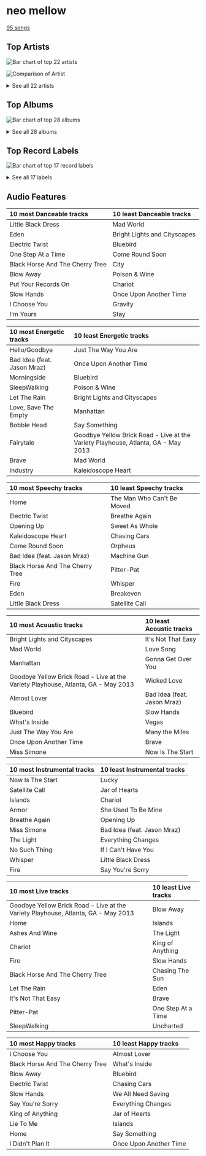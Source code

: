 # neo mellow

[95 songs](neo_mellow_tracks.md)

## Top Artists

![Bar chart of top 22 artists](../images/genres/neo_mellow/artists.png)

![Comparison of Artist](../images/genres/neo_mellow/artists_comparison.png)


<details>
<summary>See all 22 artists</summary>

|   Number of Tracks | Art                                                                                              | Artist                                         | 🔗                                                           |
|-------------------:|:-------------------------------------------------------------------------------------------------|:-----------------------------------------------|:------------------------------------------------------------|
|                 59 | <img src="https://i.scdn.co/image/ab6761610000e5eb0bae7cfd3b32b10154e0b8b3" alt="" width="50" /> | [Sara Bareilles](../artists/sara_bareilles.md) | [🔗](https://open.spotify.com/artist/2Sqr0DXoaYABbjBo9HaMkM) |
|                  7 | <img src="https://i.scdn.co/image/ab6761610000e5eb271320bcc15789b23aa83a44" alt="" width="50" /> | Erin McCarley                                  | [🔗](https://open.spotify.com/artist/6Y4bCmUNPDKqc7dHkVvgim) |
|                  7 | <img src="https://i.scdn.co/image/15b7ee7550ed4472700d573803ff90f2967f84d1" alt="" width="50" /> | A Fine Frenzy                                  | [🔗](https://open.spotify.com/artist/5dTYaRzOn4rXGBLH052EeQ) |
|                  3 | <img src="https://i.scdn.co/image/ab6761610000e5eb8457f57bc526c37bd804b924" alt="" width="50" /> | KT Tunstall                                    | [🔗](https://open.spotify.com/artist/5zzrJD2jXrE9dZ1AklRFcL) |
|                  3 | <img src="https://i.scdn.co/image/ab6761610000e5ebce8d5be6690c6964069ab8e0" alt="" width="50" /> | Jason Mraz                                     | [🔗](https://open.spotify.com/artist/4phGZZrJZRo4ElhRtViYdl) |
|                  2 | <img src="https://i.scdn.co/image/ab6761610000e5eba5fc004270bdfc9fee7f55f4" alt="" width="50" /> | Jon McLaughlin                                 | [🔗](https://open.spotify.com/artist/6z29S0IoiBJpSMP8plyCj7) |
|                  2 | <img src="https://i.scdn.co/image/ab6761610000e5eb0bae8ba82eaf7e63af515c9f" alt="" width="50" /> | The Civil Wars                                 | [🔗](https://open.spotify.com/artist/6J7rw7NELJUCThPbAfyLIE) |
|                  2 | <img src="https://i.scdn.co/image/ab6761610000e5ebf01bf904b446e4a043acb867" alt="" width="50" /> | The Script                                     | [🔗](https://open.spotify.com/artist/3AQRLZ9PuTAozP28Skbq8V) |
|                  1 | <img src="https://i.scdn.co/image/ab6761610000e5eb9bbbc124c9f0f75af892d97d" alt="" width="50" /> | Christina Perri                                | [🔗](https://open.spotify.com/artist/7H55rcKCfwqkyDFH9wpKM6) |
|                  1 | <img src="https://i.scdn.co/image/ab6761610000e5eb9bc0756eb16b241111bbc72b" alt="" width="50" /> | Colbie Caillat                                 | [🔗](https://open.spotify.com/artist/6aZyMrc4doVtZyKNilOmwu) |
|                  1 | <img src="https://i.scdn.co/image/ab6761610000e5eb46416642da7b30327821d26e" alt="" width="50" /> | A Great Big World                              | [🔗](https://open.spotify.com/artist/5xKp3UyavIBUsGy3DQdXeF) |
|                  1 | <img src="https://i.scdn.co/image/2d695c3269ba763e82b0a24789bc59d92834b125" alt="" width="50" /> | Gary Jules                                     | [🔗](https://open.spotify.com/artist/5oRnbmgqvvq7fVlgk4vcEa) |
|                  1 | <img src="https://i.scdn.co/image/ab6761610000e5eb1687995a9c0172c195049cb1" alt="" width="50" /> | Gavin DeGraw                                   | [🔗](https://open.spotify.com/artist/5DYAABs8rkY9VhwtENoQCz) |
|                  1 | <img src="https://i.scdn.co/image/ab6761610000e5eb1d8a4653fd6d0725521725bb" alt="" width="50" /> | James Smith                                    | [🔗](https://open.spotify.com/artist/543ccHFPnZfJMD8tRGPtu7) |
|                  1 | <img src="https://i.scdn.co/image/ab6761610000e5ebc78a80d480018ec030aade25" alt="" width="50" /> | Marc Broussard                                 | [🔗](https://open.spotify.com/artist/4cEwEednPwWCdYT7ZhROZe) |
|                  1 | <img src="https://i.scdn.co/image/ab6761610000e5eb02dd5c821135e146eb2bfc85" alt="" width="50" /> | Snow Patrol                                    | [🔗](https://open.spotify.com/artist/3rIZMv9rysU7JkLzEaC5Jp) |
|                  1 | <img src="https://i.scdn.co/image/ab6761610000e5eb5ec0ed4b4cd16649c0ded8a7" alt="" width="50" /> | Brandi Carlile                                 | [🔗](https://open.spotify.com/artist/2sG4zTOLvjKG1PSoOyf5Ej) |
|                  1 | <img src="https://i.scdn.co/image/ab6761610000e5eb009ef60c0a99410630cc40c7" alt="" width="50" /> | Jordin Sparks                                  | [🔗](https://open.spotify.com/artist/2AQjGvtT0pFYfxR3neFcvz) |
|                  1 | <img src="https://i.scdn.co/image/914ae1ce7fb065cfb0c89794e5e41c6eca758df3" alt="" width="50" /> | Corinne Bailey Rae                             | [🔗](https://open.spotify.com/artist/29WzbAQtDnBJF09es0uddn) |
|                  1 | <img src="https://i.scdn.co/image/ab6761610000e5eb371cba21c6962a457c550b81" alt="" width="50" /> | Christina Aguilera                             | [🔗](https://open.spotify.com/artist/1l7ZsJRRS8wlW3WfJfPfNS) |
|                  1 | <img src="https://i.scdn.co/image/ab6761610000e5eb80c7323d8b64397c278f86df" alt="" width="50" /> | Niall Horan                                    | [🔗](https://open.spotify.com/artist/1Hsdzj7Dlq2I7tHP7501T4) |
|                  1 | <img src="https://i.scdn.co/image/ab6761610000e5eb8f9c3f0a123aecf196868c9c" alt="" width="50" /> | Michael Andrews                                | [🔗](https://open.spotify.com/artist/0RkqytrwoGyXGvDiZwT6i2) |

</details>

## Top Albums

![Bar chart of top 28 albums](../images/genres/neo_mellow/albums.png)


<details>
<summary>See all 28 albums</summary>

|   Number of Tracks | Art                                                                                              | Album                                       | 🔗                                                          |
|-------------------:|:-------------------------------------------------------------------------------------------------|:--------------------------------------------|:-----------------------------------------------------------|
|                 13 | <img src="https://i.scdn.co/image/ab67616d0000b2733fa3caf3da101e3cd28a53a6" alt="" width="50" /> | Kaleidoscope Heart                          | [🔗](https://open.spotify.com/album/627ukPRwYxyBREHxBq0vGJ) |
|                 12 | <img src="https://i.scdn.co/image/ab67616d0000b273022b4010e20659300f42c375" alt="" width="50" /> | The Blessed Unrest                          | [🔗](https://open.spotify.com/album/7lpbyGc4fHsQkBTsfWVBhp) |
|                 12 | <img src="https://i.scdn.co/image/ab67616d0000b2731c3e0a58f3ee28af2922e351" alt="" width="50" /> | Little Voice                                | [🔗](https://open.spotify.com/album/2Z9WUERfMjOgQ6ze9TcGbF) |
|                 10 | <img src="https://i.scdn.co/image/ab67616d0000b2739e7dad80eb4bb664ff9e6fc8" alt="" width="50" /> | Amidst the Chaos (Bonus Version)            | [🔗](https://open.spotify.com/album/5x2sDapUIdq0qk1ezff3gm) |
|                  7 | <img src="https://i.scdn.co/image/ab67616d0000b2734280a158a96c9b0274eb7e99" alt="" width="50" /> | Love, Save The Empty                        | [🔗](https://open.spotify.com/album/1tF7625TFqvfzMbappj1pQ) |
|                  6 | <img src="https://i.scdn.co/image/ab67616d0000b2737acf0cb659dceb25ddbfd39a" alt="" width="50" /> | What's Inside: Songs from Waitress          | [🔗](https://open.spotify.com/album/1s6codM2ZAB008t9GTyaEk) |
|                  5 | <img src="https://i.scdn.co/image/ab67616d0000b2731cb638deee3de9a9060ca6aa" alt="" width="50" /> | Once Upon Another Time                      | [🔗](https://open.spotify.com/album/1PrqYZJRzGNf8AsSOraxnZ) |
|                  3 | <img src="https://i.scdn.co/image/ab67616d0000b273119ad2ebc0d33edf847ed8c6" alt="" width="50" /> | One Cell In The Sea                         | [🔗](https://open.spotify.com/album/0Ot7MEgreG2R93aN42M9iK) |
|                  3 | <img src="https://i.scdn.co/image/ab67616d0000b273183730e8038fa632b2c227da" alt="" width="50" /> | Eye To The Telescope                        | [🔗](https://open.spotify.com/album/3j70PDKieTWQAwas3bPHRZ) |
|                  3 | <img src="https://i.scdn.co/image/ab67616d0000b273e7b8e0abcd5cdc4c8b5a238c" alt="" width="50" /> | Bomb In A Birdcage                          | [🔗](https://open.spotify.com/album/07IV5RxLvAUeZbcPm4zOzn) |
|                  2 | <img src="https://i.scdn.co/image/ab67616d0000b2730f2e51f7121539e221c51161" alt="" width="50" /> | We Sing. We Dance. We Steal Things.         | [🔗](https://open.spotify.com/album/04G0YylSjvDQZrjOfE5jA5) |
|                  2 | <img src="https://i.scdn.co/image/ab67616d0000b273f33a9f529c12f79b116eb218" alt="" width="50" /> | The Script                                  | [🔗](https://open.spotify.com/album/1r5J0N6Ep181K0i8YuTYgO) |
|                  2 | <img src="https://i.scdn.co/image/ab67616d0000b2737ebde0a5bb07f53a99c15224" alt="" width="50" /> | Barton Hollow                               | [🔗](https://open.spotify.com/album/4uWgDFxGAp7XlVSHuVBv4E) |
|                  1 | <img src="https://i.scdn.co/image/ab67616d0000b27326a2f5224465a369f8abbf88" alt="" width="50" /> | lovestrong.                                 | [🔗](https://open.spotify.com/album/3XNK8vPk3O1rjhDZyOMJ6n) |
|                  1 | <img src="https://i.scdn.co/image/ab67616d0000b2737948eec521c67e76cafe30a0" alt="" width="50" /> | Trading Snakeoil for Wolftickets            | [🔗](https://open.spotify.com/album/1OydCrx4m7fguwcX4stR9z) |
|                  1 | <img src="https://i.scdn.co/image/ab67616d0000b2732cf1dcc65396176307f23524" alt="" width="50" /> | PINES                                       | [🔗](https://open.spotify.com/album/1876e9QcHkJ3Hgo4NqKXBN) |
|                  1 | <img src="https://i.scdn.co/image/ab67616d0000b2735da1093d047cc15eb66d27cf" alt="" width="50" /> | OK Now                                      | [🔗](https://open.spotify.com/album/3fKJJQFV6a61fnKYDDj2LU) |
|                  1 | <img src="https://i.scdn.co/image/ab67616d0000b2739f48d446654c7b8b9b7bc58b" alt="" width="50" /> | Little Love - EP                            | [🔗](https://open.spotify.com/album/2PLM1yTphJeFZg01Xiaumc) |
|                  1 | <img src="https://i.scdn.co/image/ab67616d0000b273260e2444b3431b3b8b559bc3" alt="" width="50" /> | Jordin Sparks                               | [🔗](https://open.spotify.com/album/6JCNOvp9UeMrFuXwNW0JW6) |
|                  1 | <img src="https://i.scdn.co/image/ab67616d0000b273554488d0c51967b1654d8ce5" alt="" width="50" /> | Is There Anybody Out There?                 | [🔗](https://open.spotify.com/album/1yOcLa4euMk9sV7rRJ89Dl) |
|                  1 | <img src="https://i.scdn.co/image/ab67616d0000b27327c371084dee1b83e614798d" alt="" width="50" /> | Indiana                                     | [🔗](https://open.spotify.com/album/2UpO4j1Zpptiwk3wbUIWmU) |
|                  1 | <img src="https://i.scdn.co/image/ab67616d0000b2735bac234d5511248b248caf36" alt="" width="50" /> | Flicker (Deluxe)                            | [🔗](https://open.spotify.com/album/7ahctQBwcSxDdP0fRAPo2p) |
|                  1 | <img src="https://i.scdn.co/image/ab67616d0000b2735da2756220da9b6f17924f8f" alt="" width="50" /> | Eyes Open                                   | [🔗](https://open.spotify.com/album/3k7bXPw2u0C0SBKPMsgMS3) |
|                  1 | <img src="https://i.scdn.co/image/ab67616d0000b2731ec9b096319afbcc2dca6879" alt="" width="50" /> | Corinne Bailey Rae                          | [🔗](https://open.spotify.com/album/141Mp3P2VKHQMhtkW1DyQg) |
|                  1 | <img src="https://i.scdn.co/image/ab67616d0000b27309ec47c2a2173e984d8461e9" alt="" width="50" /> | Chariot - Stripped                          | [🔗](https://open.spotify.com/album/0Fm4Qx8IVHEEBYPeRzNUGI) |
|                  1 | <img src="https://i.scdn.co/image/ab67616d0000b2737cdb143bd2e9906d39c5eb04" alt="" width="50" /> | Carencro                                    | [🔗](https://open.spotify.com/album/15dP7BadtY55t9VvFlVrBA) |
|                  1 | <img src="https://i.scdn.co/image/ab67616d0000b27338216a01881aff4e54a0850d" alt="" width="50" /> | Brave Enough: Live at the Variety Playhouse | [🔗](https://open.spotify.com/album/7L4ZgnQqEhCEsV9GnMeXtE) |
|                  1 | <img src="https://i.scdn.co/image/ab67616d0000b273f5aac98410fb9e64e29827d4" alt="" width="50" /> | Bear Creek                                  | [🔗](https://open.spotify.com/album/5b8YTIrc88vdnfRguZqvVE) |

</details>


## Top Record Labels

![Bar chart of top 17 record labels](../images/genres/neo_mellow/labels.png)


<details>
<summary>See all 17 labels</summary>

|   Number of Tracks | Label                                                         |
|-------------------:|:--------------------------------------------------------------|
|                 62 | [Epic](../labels/epic.md)                                     |
|                 10 | [Virgin Records](../labels/virgin_records.md)                 |
|                  7 | [Universal (MT)](../labels/universal__mt_.md)                 |
|                  3 | [Relentless](../labels/relentless.md)                         |
|                  3 | [Atlantic Records](../labels/atlantic_records.md)             |
|                  2 | [sensibility recordings](../labels/sensibility_recordings.md) |
|                  2 | [Phonogenic](../labels/phonogenic.md)                         |
|                  2 | [Island Def Jam](../labels/island_def_jam.md)                 |
|                  2 | [EMI](../labels/emi.md)                                       |
|                  2 | [ATG](../labels/atg.md)                                       |
|                  1 | [Polydor Records](../labels/polydor_records.md)               |
|                  1 | [J Records](../labels/j_records.md)                           |
|                  1 | [Island Records](../labels/island_records.md)                 |
|                  1 | [Down Up Down Music](../labels/down_up_down_music.md)         |
|                  1 | [Columbia](../labels/columbia.md)                             |
|                  1 | [Capitol Records (US1A)](../labels/capitol_records__us1a_.md) |
|                  1 | [19 Recordings Limited](../labels/19_recordings_limited.md)   |

</details>


## Audio Features

| 10 most Danceable tracks        | 10 least Danceable tracks    |
|:--------------------------------|:-----------------------------|
| Little Black Dress              | Mad World                    |
| Eden                            | Bright Lights and Cityscapes |
| Electric Twist                  | Bluebird                     |
| One Step At a Time              | Come Round Soon              |
| Black Horse And The Cherry Tree | City                         |
| Blow Away                       | Poison & Wine                |
| Put Your Records On             | Chariot                      |
| Slow Hands                      | Once Upon Another Time       |
| I Choose You                    | Gravity                      |
| I'm Yours                       | Stay                         |

| 10 most Energetic tracks    | 10 least Energetic tracks                                                         |
|:----------------------------|:----------------------------------------------------------------------------------|
| Hello/Goodbye               | Just The Way You Are                                                              |
| Bad Idea (feat. Jason Mraz) | Once Upon Another Time                                                            |
| Morningside                 | Bluebird                                                                          |
| SleepWalking                | Poison & Wine                                                                     |
| Let The Rain                | Bright Lights and Cityscapes                                                      |
| Love, Save The Empty        | Manhattan                                                                         |
| Bobble Head                 | Say Something                                                                     |
| Fairytale                   | Goodbye Yellow Brick Road - Live at the Variety Playhouse, Atlanta, GA - May 2013 |
| Brave                       | Mad World                                                                         |
| Industry                    | Kaleidoscope Heart                                                                |

| 10 most Speechy tracks          | 10 least Speechy tracks    |
|:--------------------------------|:---------------------------|
| Home                            | The Man Who Can't Be Moved |
| Electric Twist                  | Breathe Again              |
| Opening Up                      | Sweet As Whole             |
| Kaleidoscope Heart              | Chasing Cars               |
| Come Round Soon                 | Orpheus                    |
| Bad Idea (feat. Jason Mraz)     | Machine Gun                |
| Black Horse And The Cherry Tree | Pitter-Pat                 |
| Fire                            | Whisper                    |
| Eden                            | Breakeven                  |
| Little Black Dress              | Satellite Call             |

| 10 most Acoustic tracks                                                           | 10 least Acoustic tracks    |
|:----------------------------------------------------------------------------------|:----------------------------|
| Bright Lights and Cityscapes                                                      | It's Not That Easy          |
| Mad World                                                                         | Love Song                   |
| Manhattan                                                                         | Gonna Get Over You          |
| Goodbye Yellow Brick Road - Live at the Variety Playhouse, Atlanta, GA - May 2013 | Wicked Love                 |
| Almost Lover                                                                      | Bad Idea (feat. Jason Mraz) |
| Bluebird                                                                          | Slow Hands                  |
| What's Inside                                                                     | Vegas                       |
| Just The Way You Are                                                              | Many the Miles              |
| Once Upon Another Time                                                            | Brave                       |
| Miss Simone                                                                       | Now Is The Start            |

| 10 most Instrumental tracks   | 10 least Instrumental tracks   |
|:------------------------------|:-------------------------------|
| Now Is The Start              | Lucky                          |
| Satellite Call                | Jar of Hearts                  |
| Islands                       | Chariot                        |
| Armor                         | She Used To Be Mine            |
| Breathe Again                 | Opening Up                     |
| Miss Simone                   | Bad Idea (feat. Jason Mraz)    |
| The Light                     | Everything Changes             |
| No Such Thing                 | If I Can't Have You            |
| Whisper                       | Little Black Dress             |
| Fire                          | Say You're Sorry               |

| 10 most Live tracks                                                               | 10 least Live tracks   |
|:----------------------------------------------------------------------------------|:-----------------------|
| Goodbye Yellow Brick Road - Live at the Variety Playhouse, Atlanta, GA - May 2013 | Blow Away              |
| Home                                                                              | Islands                |
| Ashes And Wine                                                                    | The Light              |
| Chariot                                                                           | King of Anything       |
| Fire                                                                              | Slow Hands             |
| Black Horse And The Cherry Tree                                                   | Chasing The Sun        |
| Let The Rain                                                                      | Eden                   |
| It's Not That Easy                                                                | Brave                  |
| Pitter-Pat                                                                        | One Step At a Time     |
| SleepWalking                                                                      | Uncharted              |

| 10 most Happy tracks            | 10 least Happy tracks   |
|:--------------------------------|:------------------------|
| I Choose You                    | Almost Lover            |
| Black Horse And The Cherry Tree | What's Inside           |
| Blow Away                       | Bluebird                |
| Electric Twist                  | Chasing Cars            |
| Slow Hands                      | We All Need Saving      |
| Say You're Sorry                | Everything Changes      |
| King of Anything                | Jar of Hearts           |
| Lie To Me                       | Islands                 |
| Home                            | Say Something           |
| I Didn't Plan It                | Once Upon Another Time  |
